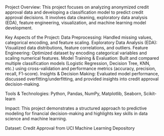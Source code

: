Project Overview:
This project focuses on analyzing anonymized credit approval data and developing a classification model to predict credit approval decisions. It involves data cleaning, exploratory data analysis (EDA), feature engineering, visualization, and machine learning model development.

Key Aspects of the Project:
Data Preprocessing: Handled missing values, categorical encoding, and feature scaling.
Exploratory Data Analysis (EDA): Visualized data distributions, feature correlations, and outliers.
Feature Engineering: Optimized dataset by encoding categorical variables and scaling numerical features.
Model Training & Evaluation: Built and compared multiple classification models (Logistic Regression, Decision Tree, KNN, etc.) using cross-validation and performance metrics (accuracy, precision, recall, F1-score).
Insights & Decision Making: Evaluated model performance, discussed overfitting/underfitting, and provided insights into credit approval decision-making.

Tools & Technologies: Python, Pandas, NumPy, Matplotlib, Seaborn, Scikit-learn

Impact: This project demonstrates a structured approach to predictive modeling for financial decision-making and highlights key skills in data science and machine learning.

Dataset: Credit Approval from UCI Machine Learning Depository
